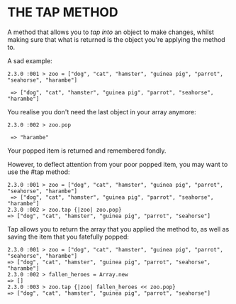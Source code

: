 THE TAP METHOD
==============
A method that allows you to <i>tap into</i> an object to make changes, whilst making sure that what is returned is the object you're applying the method to.

A sad example:

<pre><code>2.3.0 :001 > zoo = ["dog", "cat", "hamster", "guinea pig", "parrot", "seahorse", "harambe"]

 => ["dog", "cat", "hamster", "guinea pig", "parrot", "seahorse", "harambe"] </code></pre>
 
You realise you don't need the last object in your array anymore:
 
<pre><code>2.3.0 :002 > zoo.pop

 => "harambe"</code></pre>
 
 Your popped item is returned and remembered fondly.
 
 However, to deflect attention from your poor popped item, you may want to use the #tap method:
 
 <pre><code>2.3.0 :001 > zoo = ["dog", "cat", "hamster", "guinea pig", "parrot", "seahorse", "harambe"]
 => ["dog", "cat", "hamster", "guinea pig", "parrot", "seahorse", "harambe"] 
2.3.0 :002 > zoo.tap {|zoo| zoo.pop}
=> ["dog", "cat", "hamster", "guinea pig", "parrot", "seahorse"]</pre></code>
 
 Tap allows you to return the array that you applied the method to, as well as saving the item that you fatefully popped:
 
 <pre><code>2.3.0 :001 > zoo = ["dog", "cat", "hamster", "guinea pig", "parrot", "seahorse", "harambe"]
=> ["dog", "cat", "hamster", "guinea pig", "parrot", "seahorse", "harambe"]
2.3.0 :002 > fallen_heroes = Array.new
=> [] 
2.3.0 :003 > zoo.tap {|zoo| fallen_heroes << zoo.pop}
=> ["dog", "cat", "hamster", "guinea pig", "parrot", "seahorse"]</pre></code>

